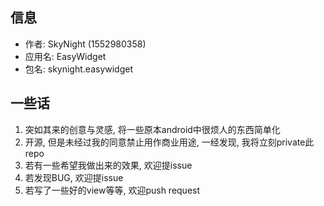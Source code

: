 ## 信息
* 作者: SkyNight (1552980358) 
* 应用名: EasyWidget
* 包名: skynight.easywidget
## 一些话
1. 突如其来的创意与灵感, 将一些原本android中很烦人的东西简单化
2. 开源, 但是未经过我的同意禁止用作商业用途, 一经发现, 我将立刻private此repo
3. 若有一些希望我做出来的效果, 欢迎提issue
4. 若发现BUG, 欢迎提issue
5. 若写了一些好的view等等, 欢迎push request
